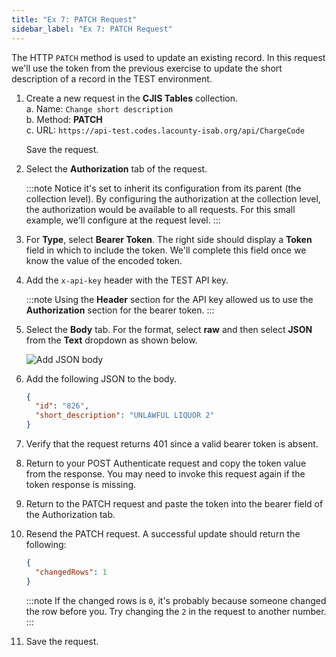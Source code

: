 ```yaml
---
title: "Ex 7: PATCH Request"
sidebar_label: "Ex 7: PATCH Request"
---
```


The HTTP `PATCH` method is used to update an existing record.
In this request we'll use the token from the previous exercise
to update the short description of a record in the TEST environment.

1. Create a new request in the **CJIS Tables** collection.   
   a. Name: `Change short description`   
   b. Method: **PATCH**   
   c. URL: `https://api-test.codes.lacounty-isab.org/api/ChargeCode`   
   
   Save the request.

2. Select the **Authorization** tab of the request.

   :::note
   Notice it's set to inherit its configuration from its parent
   (the collection level).  By configuring the authorization at
   the collection level, the authorization would be available to
   all requests.  For this small example, we'll configure at the
   request level.
   :::

3. For **Type**, select **Bearer Token**.  The right side should
   display a **Token** field in which to include the token. We'll
   complete this field once we know the value of the encoded token.

4. Add the `x-api-key` header with the TEST API key.

   :::note
   Using the **Header** section for the API key allowed us to
   use the **Authorization** section for the bearer token.
   :::

5. Select the **Body** tab.  For the format, select **raw** and
   then select **JSON** from the **Text** dropdown as shown below.

   ![Add JSON body](/postman/bodyJson1.png) 

6. Add the following JSON to the body.

   ```json title="JSON request body"
   {
     "id": "826",
     "short_description": "UNLAWFUL LIQUOR 2"
   }
   ```

7. Verify that the request returns 401 since a valid
   bearer token is absent.

8. Return to your POST Authenticate request and copy the token
   value from the response.  You may need to invoke this request
   again if the token response is missing.

9. Return to the PATCH request and paste the token into the
   bearer field of the Authorization tab.

10. Resend the PATCH request.  A successful update should
    return the following:

    ```json title="JSON response body"
    {
      "changedRows": 1
    }
    ```

    :::note
    If the changed rows is `0`, it's probably because someone
    changed the row before you.  Try changing the `2` in the
    request to another number.
    :::

11. Save the request.
